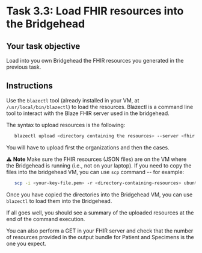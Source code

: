 # Task 3.3: Load FHIR resources into the Bridgehead

## Your task objective

Load into you own Bridgehead the FHIR resources you generated in the previous
task.

## Instructions

Use the `blazectl` tool (already installed in your VM, at
`/usr/local/bin/blazectl`) to load the resources. Blazectl is a command line
tool to interact with the Blaze FHIR server used in the bridgehead.

The syntax to upload resources is the following:

```bash
   blazectl upload <directory containing the resources> --server <fhir server url>
```

You will have to upload first the organizations and then the cases.

⚠️ **Note** Make sure the FHIR resources (JSON files) are on the VM where the
Bridgehead is running (i.e., not on your laptop).  If you need to copy the files
into the bridgehead VM, you can use `scp` command -- for example:

```bash
   scp -i <your-key-file.pem> -r <directory-containing-resources> ubuntu@<bridgehead-ip>:/home/ubuntu/
```
Once you have copied the directories into the Bridgehead VM, you can use `blazectl` to load them into the Bridgehead.

If all goes well, you should see a summary of the uploaded resources at the end of the command execution.

You can also perform a GET in your FHIR server and check that the number of resources
provided in the output bundle for Patient and Specimens is the one you expect.
